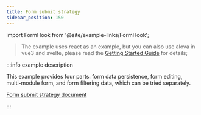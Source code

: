 ```yaml
---
title: Form submit strategy
sidebar_position: 150
---
```


import FormHook from '@site/example-links/FormHook';

> The example uses react as an example, but you can also use alova in vue3 and svelte, please read the [Getting Started Guide](../get-started/overview) for details;

<FormHook></FormHook>

:::info example description

This example provides four parts: form data persistence, form editing, multi-module form, and form filtering data, which can be tried separately.

[Form submit strategy document](../strategy/useForm)

:::
